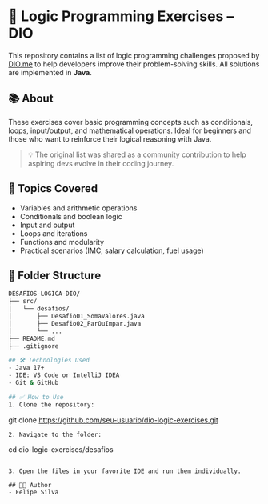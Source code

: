# 🧠 Logic Programming Exercises – DIO

This repository contains a list of logic programming challenges proposed by [DIO.me](https://www.dio.me/) to help developers improve their problem-solving skills. All solutions are implemented in **Java**.

## 📚 About

These exercises cover basic programming concepts such as conditionals, loops, input/output, and mathematical operations. Ideal for beginners and those who want to reinforce their logical reasoning with Java.

> 💡 The original list was shared as a community contribution to help aspiring devs evolve in their coding journey.

## 🚀 Topics Covered

- Variables and arithmetic operations  
- Conditionals and boolean logic  
- Input and output  
- Loops and iterations  
- Functions and modularity  
- Practical scenarios (IMC, salary calculation, fuel usage)

## 📂 Folder Structure

```bash
DESAFIOS-LOGICA-DIO/
├── src/
│   └── desafios/
│       ├── Desafio01_SomaValores.java
│       ├── Desafio02_ParOuImpar.java
│       └── ...
├── README.md
├── .gitignore

## 🛠️ Technologies Used
- Java 17+
- IDE: VS Code or IntelliJ IDEA
- Git & GitHub

## ✅ How to Use
1. Clone the repository:

```
git clone https://github.com/seu-usuario/dio-logic-exercises.git
```
2. Navigate to the folder:

```
cd dio-logic-exercises/desafios
```

3. Open the files in your favorite IDE and run them individually.

## 👨‍💻 Author
- Felipe Silva
